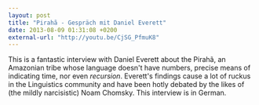 ```yaml
---
layout: post
title: "Pirahã - Gespräch mit Daniel Everett"
date: 2013-08-09 01:31:08 +0200
external-url: "http://youtu.be/CjSG_PfmuK8"
---
```


This is a fantastic interview with Daniel Everett about the Pirahã, an Amazonian
tribe whose language doesn't have numbers, precise means of indicating time, nor
even _recursion_. Everett's findings cause a lot of ruckus in the Linguistics
community and have been hotly debated by the likes of (the mildly narcisistic)
Noam Chomsky. This interview is in German.
